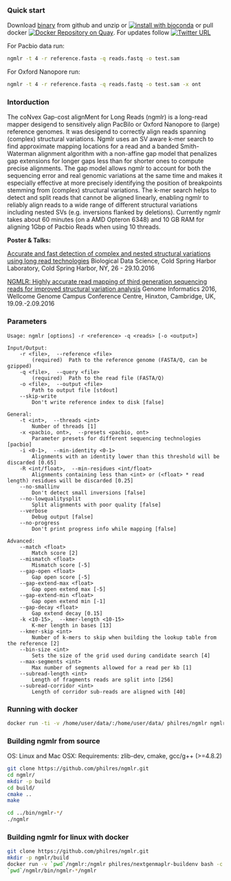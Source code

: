 ### Quick start

Download [binary](https://github.com/philres/ngmlr/releases/tag/v0.2.3) from github and unzip or [![install with bioconda](https://img.shields.io/badge/install%20with-bioconda-brightgreen.svg?style=flat-square)](http://bioconda.github.io/recipes/ngmlr/README.html) or pull docker [![Docker Repository on Quay](https://quay.io/repository/philres/ngmlr/status "Docker Repository on Quay")](https://quay.io/repository/philres/ngmlr). For updates follow [![Twitter URL](https://img.shields.io/twitter/url/http/shields.io.svg?style=social&style=plastic)](https://twitter.com/philres1)

For Pacbio data run:
```bash
ngmlr -t 4 -r reference.fasta -q reads.fastq -o test.sam
```
For Oxford Nanopore run:
```bash
ngmlr -t 4 -r reference.fasta -q reads.fastq -o test.sam -x ont
```

### Intorduction
 
The coNvex Gap-cost alignMent for Long Reads (ngmlr) is a long-read mapper desigend to sensitively align PacBilo or Oxford Nanopore to (large) reference genomes. It was desigend to correctly align reads spanning (complex) structural variations. Ngmlr uses an SV aware k-mer search to find approximate mapping locations for a read and a banded Smith-Waterman alignment algorithm with a non-affine gap model that penalizes gap extensions for longer gaps less than for shorter ones to compute precise alignments. The gap model allows ngmlr to account for both the sequencing error and real genomic variations at the same time and makes it especially effective at more precisely identifying the position of breakpoints stemming from (complex) structural variations. The k-mer search helps to detect and split reads that cannot be aligned linearly, enabling ngmlr to reliably align reads to a wide range of different structural variations including nested SVs (e.g. inversions flanked by deletions).
Currently ngmlr takes about 60 minutes (on a AMD Opteron 6348) and 10 GB RAM for aligning 1Gbp of Pacbio Reads when using 10 threads.

**Poster & Talks:**

[Accurate and fast detection of complex and nested structural variations using long read technologies](http://schatzlab.cshl.edu/presentations/2016/2016.10.28.BIODATA.PacBioSV.pdf)
Biological Data Science, Cold Spring Harbor Laboratory, Cold Spring Harbor, NY, 26 - 29.10.2016

[NGMLR: Highly accurate read mapping of third generation sequencing reads for improved structural variation analysis](http://www.cibiv.at/~philipp_/files/gi2016_poster_phr.pdf) 
Genome Informatics 2016, Wellcome Genome Campus Conference Centre, Hinxton, Cambridge, UK, 19.09.-2.09.2016

### Parameters

```
Usage: ngmlr [options] -r <reference> -q <reads> [-o <output>]

Input/Output:
    -r <file>,  --reference <file>
        (required)  Path to the reference genome (FASTA/Q, can be gzipped)
    -q <file>,  --query <file>
        (required)  Path to the read file (FASTA/Q)
    -o <file>,  --output <file>
        Path to output file [stdout]
    --skip-write
        Don't write reference index to disk [false]

General:
    -t <int>,  --threads <int>
        Number of threads [1]
    -x <pacbio, ont>,  --presets <pacbio, ont>
        Parameter presets for different sequencing technologies [pacbio]
    -i <0-1>,  --min-identity <0-1>
        Alignments with an identity lower than this threshold will be discarded [0.65]
    -R <int/float>,  --min-residues <int/float>
        Alignments containing less than <int> or (<float> * read length) residues will be discarded [0.25]
    --no-smallinv
        Don't detect small inversions [false]
    --no-lowqualitysplit
        Split alignments with poor quality [false]
    --verbose
        Debug output [false]
    --no-progress
        Don't print progress info while mapping [false]

Advanced:
    --match <float>
        Match score [2]
    --mismatch <float>
        Mismatch score [-5]
    --gap-open <float>
        Gap open score [-5]
    --gap-extend-max <float>
        Gap open extend max [-5]
    --gap-extend-min <float>
        Gap open extend min [-1]
    --gap-decay <float>
        Gap extend decay [0.15]
    -k <10-15>,  --kmer-length <10-15>
        K-mer length in bases [13]
    --kmer-skip <int>
        Number of k-mers to skip when building the lookup table from the reference [2]
    --bin-size <int>
        Sets the size of the grid used during candidate search [4]
    --max-segments <int>
        Max number of segments allowed for a read per kb [1]
    --subread-length <int>
        Length of fragments reads are split into [256]
    --subread-corridor <int>
        Length of corridor sub-reads are aligned with [40]
```

### Running with docker
```bash
docker run -ti -v /home/user/data/:/home/user/data/ philres/ngmlr ngmlr -r /home/user/data/ref.fa -q /home/user/data/reads.fasta -o /home/user/data/output.sam
```

### Building ngmlr from source
OS: Linux and Mac OSX:
Requirements: zlib-dev, cmake, gcc/g++ (>=4.8.2)

```bash
git clone https://github.com/philres/ngmlr.git
cd ngmlr/
mkdir -p build
cd build/
cmake ..
make

cd ../bin/ngmlr-*/
./ngmlr
```

### Building ngmlr for linux with docker
```bash
git clone https://github.com/philres/ngmlr.git
mkdir -p ngmlr/build
docker run -v `pwd`/ngmlr:/ngmlr philres/nextgenmaplr-buildenv bash -c "cd /ngmlr/build && cmake .. &&  make"
`pwd`/ngmlr/bin/ngmlr-*/ngmlr
```
